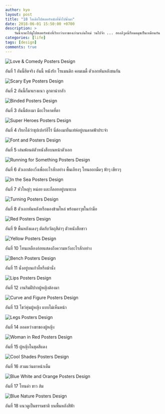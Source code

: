 ```yaml
---
author: kyo
layout: post
title: "18 ไอเดียโปสเตอร์หนังที่ซ้ำไปซ้ำมา"
date: 2018-06-01 15:50:00 +0700
description: >
    วันนี้จะพาไปดูโปสเตอร์หนังที่เรียกว่าเอาของเก่ามาเล่นใหม่ วนไปจ้า ... ฮอลลีวูดนี่ก็หมดมุขเป็นเหมือนกัน
categories: [life]
tags: [design]
comments: true
---
```

![Love & Comedy Posters Design](/assets/img/authors/kyo/2018-06-01/1.jpg)

อันที่ 1 อันนี้ฮิตจริง อันนี้ หนังรัก โรแมนติก คอมเมดี้ ตัวเอกหันหลังชนกัน

![Scary Eye Posters Design](/assets/img/authors/kyo/2018-06-01/2.jpg)

อันที่ 2 อันนี้ก็มาแรงแนว ลูกตาน่ากลัว

![Binded Posters Design](/assets/img/authors/kyo/2018-06-01/3.jpg)

อันที่ 3 อันนี้ต้องมา มีอะไรคาดที่ตา

![Super Heroes Posters Design](/assets/img/authors/kyo/2018-06-01/4.jpg)

อันที่ 4 เรียกได้ว่าซุปเปอร์ฮีโร่ นี่ต้องมายืนเท่ห์อยู่บนดาดฟ้าประจำ

![Font and Posters Design](/assets/img/authors/kyo/2018-06-01/5.jpg)

อันที่ 5 เล่นฟอนต์ตัวหนังสือบนหน้าตัวเอก

![Running for Something Posters Design](/assets/img/authors/kyo/2018-06-01/6.jpg)

อันที่ 6 ตัวเอกต้องวิ่งเพื่ออะไรสักอย่าง พื้นเอียงๆ โทนออกมืดๆ ฟ้าๆ เขียวๆ

![In the Sea Posters Design](/assets/img/authors/kyo/2018-06-01/7.jpg)

อันที่ 7 หัวใหญ่ๆ หน่อย และก็ลอยอยู่บนทะเล

![Turning Posters Design](/assets/img/authors/kyo/2018-06-01/8.jpg)

อันที่ 8 ตัวเอกหันหลังหรือมองข้ามไหล่ พร้อมอาวุธในกำมือ

![Red Posters Design](/assets/img/authors/kyo/2018-06-01/9.jpg)

อันที่ 9 พื้นหลังแดงๆ ตัดกับวัตถุสีดำๆ ตัวหนังสือขาว

![Yellow Posters Design](/assets/img/authors/kyo/2018-06-01/10.jpg)

อันที่ 10 โทนเหลืองอ๋อยแสดงถึงความหวังอะไรสักอย่าง

![Bench Posters Design](/assets/img/authors/kyo/2018-06-01/11.jpg)

อันที่ 11 นั่งอยู่บนเก้าอี้หรือม้านั่ง

![Lips Posters Design](/assets/img/authors/kyo/2018-06-01/12.jpg)

อันที่ 12 งานริมฝีปากผู้หญิงต้องมา

![Curve and Figure Posters Design](/assets/img/authors/kyo/2018-06-01/13.jpg)

อันที่ 13 โชว์หุ่นผู้หญิง แบบไม่เห็นหน้า

![Legs Posters Design](/assets/img/authors/kyo/2018-06-01/14.jpg)

อันที่ 14 ลอดหว่างขาของผู้หญิง

![Woman in Red Posters Design](/assets/img/authors/kyo/2018-06-01/15.jpg)

อันที่ 15 ผู้หญิงในชุดสีแดง

![Cool Shades Posters Design](/assets/img/authors/kyo/2018-06-01/16.jpg)

อันที่ 16 สวมแว่นตาหน้าเต็ม

![Blue White and Orange Posters Design](/assets/img/authors/kyo/2018-06-01/17.jpg)

อันที่ 17 โทนดำ ขาว ส้ม

![Blue Nature Posters Design](/assets/img/authors/kyo/2018-06-01/18.jpg)

อันที่ 18 แนวดูเป็นธรรมชาติ บนพื้นหลังสีฟ้า
